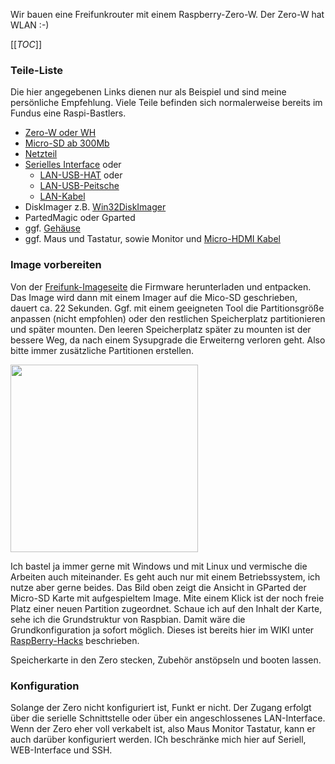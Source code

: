 Wir bauen eine Freifunkrouter mit einem Raspberry-Zero-W. Der Zero-W hat WLAN :-)

[[_TOC_]]

### Teile-Liste

Die hier angegebenen Links dienen nur als Beispiel und sind meine persönliche Empfehlung. Viele Teile befinden sich normalerweise bereits im Fundus eine Raspi-Bastlers.
- [Zero-W oder WH](https://www.reichelt.de/de/de/raspberry-pi-zero-wh-v-1-1-1-ghz-512-mb-ram-wlan-bt-rasp-pi-zero-wh-p222531.html?&trstct=pos_1&nbc=1)
- [Micro-SD ab 300Mb](https://www.reichelt.de/microsdhc-speicherkarte-32gb-sandisk-mit-adapter-sdsdqm032gb35a-p196654.html?&trstct=pos_7&nbc=1)
- [Netzteil](https://www.reichelt.de/raspberry-pi-netzteil-5-v-2-5-a-micro-usb-schwarz-rasp-nt-25-sw-e-p240934.html?search=raspberry+netzteil)
- [Serielles Interface](https://www.reichelt.de/raspberry-pi-usb-zu-ttl-0-9-m-pl2303hx-rpi-usb-ttl-p150567.html?&trstct=pos_7&nbc=1) oder
  - [LAN-USB-HAT]([https://www.amazon.de/Waveshare-USB-HUB-HAT-Connection/dp/B07T35X4P4/ref=sr_1_9?__mk_de_DE=%C3%85M%C3%85%C5%BD%C3%95%C3%91&dchild=1&keywords=Netzwerkkarte+raspberry+zero+hat&qid=1601205083&quartzVehicle=3443-316&replacementKeywords=netzwerkkarte+raspberry+hat&sr=8-9) oder
  - [LAN-USB-Peitsche](https://www.amazon.de/Micro-Fast-Ethernet-Netzwerkkonverter-Port/dp/B071HS1TF6/ref=sr_1_7?__mk_de_DE=%C3%85M%C3%85%C5%BD%C3%95%C3%91&dchild=1&keywords=Netzwerkkarte+micro+usb+zero&qid=1601204957&quartzVehicle=3443-316&replacementKeywords=netzwerkkarte+micro+usb&sr=8-7)
  - [LAN-Kabel](https://www.reichelt.de/cat-6a-slim-patchkabel-u-ftp-1-5-m-gelb-slim-s6a-1-5-ge-p264786.html?&trstct=pos_9&nbc=1)
- DiskImager z.B. [Win32DiskImager](https://sourceforge.net/projects/win32diskimager/)
- PartedMagic oder Gparted
- ggf. [Gehäuse](https://www.reichelt.de/gehaeuse-fuer-raspberry-pi-zero-transparent-rpiz-case-tr-p223609.html?&trstct=pos_4&nbc=1) 
- ggf. Maus und Tastatur, sowie Monitor und [Micro-HDMI Kabel](https://www.reichelt.de/hdmi-a-stecker-hdmi-micro-d-stecker-4k-2-0-m-delock-84783-p167187.html?&trstct=pos_4&nbc=1) 

### Image vorbereiten
Von der [Freifunk-Imageseite](https://downloads.bremen.freifunk.net/firmware/) die Firmware herunterladen und entpacken. Das Image wird dann mit einem Imager auf die Mico-SD geschrieben, dauert ca. 22 Sekunden. Ggf. mit einem geeigneten Tool die Partitionsgröße anpassen (nicht empfohlen) oder den restlichen Speicherplatz partitionieren und später mounten. 
Den leeren Speicherplatz später zu mounten ist der bessere Weg, da nach einem Sysupgrade die Erweiterng verloren geht. Also bitte immer zusätzliche Partitionen erstellen. 

<img src="https://cloud.ffhb.de/index.php/s/PgrACoTsgj4B2Jq/preview" width="300">

Ich bastel ja immer gerne mit Windows und mit Linux und vermische die Arbeiten auch miteinander. Es geht auch nur mit einem Betriebssystem, ich nutze aber gerne beides. Das Bild oben zeigt die Ansicht in GParted der Micro-SD Karte mit aufgespieltem Image. Mite einem Klick ist der noch freie Platz einer neuen Partition zugeordnet.
Schaue ich auf den Inhalt der Karte, sehe ich die Grundstruktur von Raspbian. Damit wäre die Grundkonfiguration ja sofort möglich.
Dieses ist bereits hier im WIKI unter [RaspBerry-Hacks](https://wiki.bremen.freifunk.net/Anleitungen/Raspberry-Hacks) beschrieben.

Speicherkarte in den Zero stecken, Zubehör anstöpseln und booten lassen.

### Konfiguration
Solange der Zero nicht konfiguriert ist, Funkt er nicht. Der Zugang erfolgt über die serielle Schnittstelle oder über ein angeschlossenes LAN-Interface. Wenn der Zero eher voll verkabelt ist, also Maus Monitor Tastatur, kann er auch darüber konfiguriert werden.
ICh beschränke mich hier auf Seriell, WEB-Interface und SSH.

